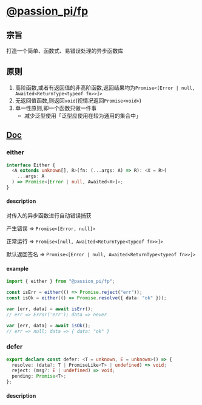# [@passion_pi/fp](https://github.com/PassionPI/fp#readme)

## 宗旨

打造一个简单、函数式、易错误处理的异步函数库

## 原则

1. 高阶函数,或者有返回值的非高阶函数,返回结果均为`Promise<[Error | null, Awaited<ReturnType<typeof fn>>]>`
2. 无返回值函数,则返回`void`(视情况返回`Promise<void>`)
3. 单一性原则,即一个函数只做一件事
   - 减少泛型使用「泛型应使用在较为通用的集合中」

## [Doc](https://github.com/PassionPI/fp#readme)

### either

```typescript
interface Either {
  <A extends unknown[], R>(fn: (...args: A) => R): <X = R>(
    ...args: A
  ) => Promise<[Error | null, Awaited<X>]>;
}
```

#### description

对传入的异步函数进行自动错误捕获

产生错误 => `Promise<[Error, null]>`

正常运行 => `Promise<[null, Awaited<ReturnType<typeof fn>>]>`

默认返回签名 => `Promise<[Error | null, Awaited<ReturnType<typeof fn>>]>`

#### example

```typescript
import { either } from "@passion_pi/fp";

const isErr = either(() => Promise.reject("err"));
const isOk = either(() => Promise.resolve({ data: "ok" }));

var [err, data] = await isErr();
// err => Error('err'); data => never

var [err, data] = await isOk();
// err => null; data => { data: "ok" }
```

### defer

```typescript
export declare const defer: <T = unknown, E = unknown>() => {
  resolve: (data?: T | PromiseLike<T> | undefined) => void;
  reject: (msg?: E | undefined) => void;
  pending: Promise<T>;
};
```

#### description
